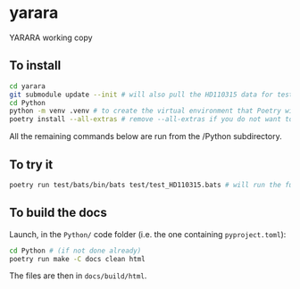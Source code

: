 # yarara
YARARA working copy

## To install

```bash
cd yarara
git submodule update --init # will also pull the HD110315 data for tests
cd Python
python -m venv .venv # to create the virtual environment that Poetry will use
poetry install --all-extras # remove --all-extras if you do not want to build the docs
```

All the remaining commands below are run from the /Python subdirectory.

## To try it

```bash
poetry run test/bats/bin/bats test/test_HD110315.bats # will run the full pipeline including RASSINE
```

## To build the docs

Launch, in the `Python/` code folder (i.e. the one containing `pyproject.toml`):

```bash
cd Python # (if not done already)
poetry run make -C docs clean html
```

The files are then in `docs/build/html`.
